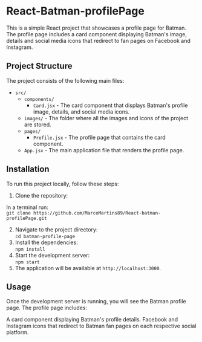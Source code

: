 # React-Batman-profilePage

This is a simple React project that showcases a profile page for Batman. The profile page includes a card component displaying Batman's image, details and social media icons that redirect to fan pages on Facebook and Instagram.

## Project Structure

The project consists of the following main files:

- `src/`
  - `components/`
    - `Card.jsx` - The card component that displays Batman's profile image, details, and social media icons.
  - `images/` - The folder where all the images and icons of the project are stored.
  - `pages/`
    - `Profile.jsx` - The profile page that contains the card component.
  - `App.jsx` - The main application file that renders the profile page.

## Installation

To run this project locally, follow these steps:

1. Clone the repository:

In a terminal run:<br/>
  `git clone https://github.com/MarcoMartins89/React-batman-profilePage.git`

2. Navigate to the project directory:<br/>
  `cd batman-profile-page`
3. Install the dependencies:<br/>
  `npm install`
4. Start the development server:<br/>
   `npm start`
5. The application will be available at `http://localhost:3000`.

## Usage
Once the development server is running, you will see the Batman profile page. The profile page includes:

A card component displaying Batman's profile details.
Facebook and Instagram icons that redirect to Batman fan pages on each respective social platform.



